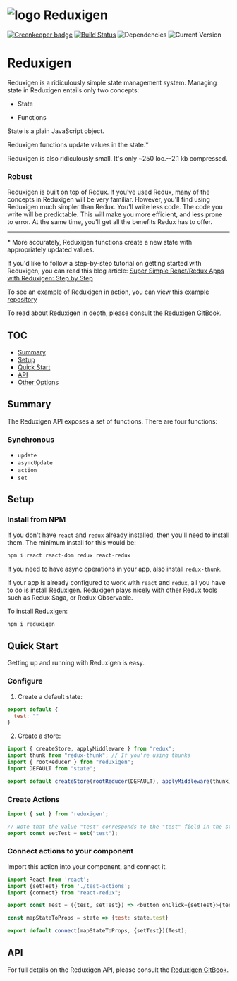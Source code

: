 

![logo](https://raw.githubusercontent.com/reduxigen/Reduxigen/master/reduxigen-logo.png) Reduxigen
=======

[![Greenkeeper badge](https://badges.greenkeeper.io/reduxigen/Reduxigen.svg)](https://greenkeeper.io/)
[![Build Status](https://travis-ci.org/reduxigen/Reduxigen.svg?branch=master)](https://travis-ci.org/reduxigen/Reduxigen)
![Dependencies](https://img.shields.io/badge/dependencies-up%20to%20date-brightgreen.svg)
![Current Version](https://img.shields.io/badge/version-2.0.2-green.svg)

# Reduxigen

Reduxigen is a ridiculously simple state management system. Managing state in Reduxigen entails only two concepts:

* State

* Functions

State is a plain JavaScript object.

Reduxigen functions update values in the state.\*

Reduxigen is also ridiculously small. It's only ~250 loc.--2.1 kb compressed.

### Robust

Reduxigen is built on top of Redux. If you've used Redux, many of the concepts in Reduxigen will be very familiar. However, you'll find using Reduxigen much simpler than Redux. You'll write less code. The code you write will be predictable. This will make you more efficient, and less prone to error. At the same time, you'll get all the benefits Redux has to offer.

---

\* More accurately, Reduxigen functions create a new state with appropriately updated values.

If you'd like to follow a step-by-step tutorial on getting started with Reduxigen,
you can read this blog article: [Super Simple React/Redux Apps with Reduxigen: Step by Step](https://itnext.io/super-simple-react-redux-apps-with-reduxigen-step-by-step-16ef9b884dd3)

To see an example of Reduxigen in action, you can view this [example repository](https://github.com/reduxigen/contact-manager)

To read about Reduxigen in depth, please consult the [Reduxigen GitBook](https://joe-crick.gitbooks.io/reduxigen/content/).

## TOC

<!-- TOC -->

- [Summary](#summary)
- [Setup](#setup)
- [Quick Start](#quick-start)
- [API](#api)
- [Other Options](#other-options)

<!-- /TOC -->

## Summary

The Reduxigen API exposes a set of functions. There are four functions:

### Synchronous

* `update`
* `asyncUpdate`
* `action`
* `set`

## Setup

### Install from NPM

If you don't have `react` and `redux` already installed, then you'll need to install them. The minimum install for this would be:

```js
npm i react react-dom redux react-redux
```

If you need to have async operations in your app, also install `redux-thunk`.

If your app is already configured to work with `react` and `redux`, all you have to do is install Reduxigen. Reduxigen plays nicely with other Redux tools such as Redux Saga, or Redux Observable.

To install Reduxigen:

```js
npm i reduxigen
```

## Quick Start

Getting up and running with Reduxigen is easy.

### Configure

1. Create a default state:

```js
export default {
  test: ""
}

```

2. Create a store:

```js
import { createStore, applyMiddleware } from "redux";
import thunk from "redux-thunk"; // If you're using thunks
import { rootReducer } from "reduxigen";
import DEFAULT from "state";

export default createStore(rootReducer(DEFAULT), applyMiddleware(thunk));
```

### Create Actions

```js
import { set } from 'reduxigen';

// Note that the value "test" corresponds to the "test" field in the state object.
export const setTest = set("test");

```
### Connect actions to your component

Import this action into your component, and connect it.

```js
import React from 'react';
import {setTest} from './test-actions';
import {connect} from "react-redux";

export const Test = ({test, setTest}) => <button onClick={setTest}>{test}</button>;

const mapStateToProps = state => {test: state.test}

export default connect(mapStateToProps, {setTest})(Test);

```

## API

For full details on the Reduxigen API, please consult the [Reduxigen GitBook](https://joe-crick.gitbooks.io/reduxigen/content/).
